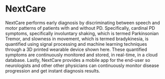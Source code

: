 # NextCare
NextCare performs early diagnosis by discriminating between speech and motor patterns of patients with and without PD. Specifically, cardinal PD symptoms, specifically involuntary shaking, which is termed Parkinsonian Tremor, and slowness in movement, which is termed bradykinesia, is quantified using signal processing and machine learning techniques through a 3D printed wearable device shown here. These quantified symptoms are continuously monitored and stored, in real-time, in a cloud database. Lastly, NextCare provides a mobile app for the end-user so neurologists and other other physicians can continuously monitor disease progression and get instant diagnosis results. 
